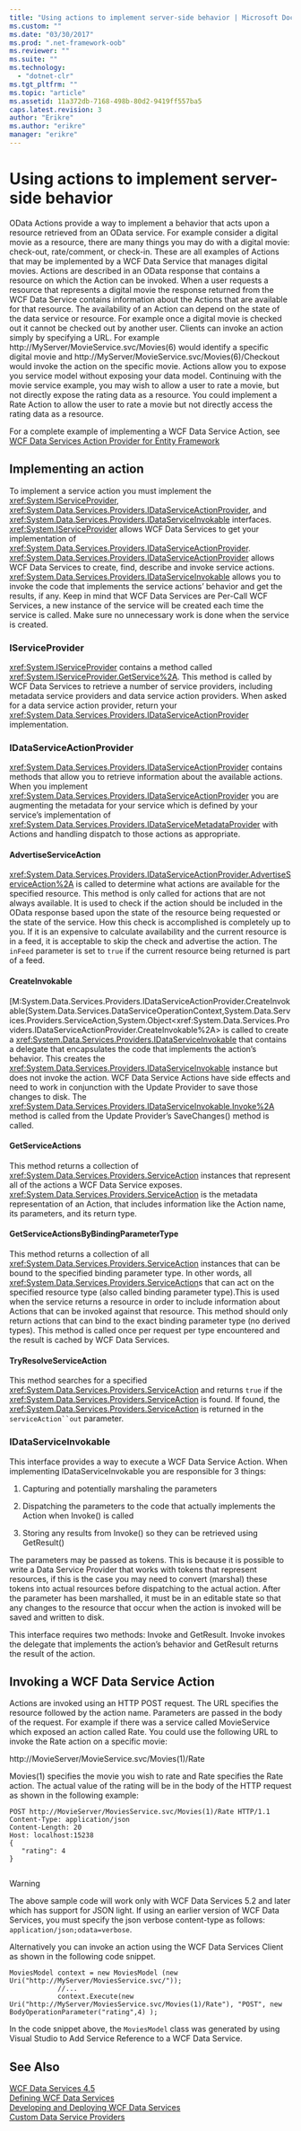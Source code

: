 ```yaml
---
title: "Using actions to implement server-side behavior | Microsoft Docs"
ms.custom: ""
ms.date: "03/30/2017"
ms.prod: ".net-framework-oob"
ms.reviewer: ""
ms.suite: ""
ms.technology: 
  - "dotnet-clr"
ms.tgt_pltfrm: ""
ms.topic: "article"
ms.assetid: 11a372db-7168-498b-80d2-9419ff557ba5
caps.latest.revision: 3
author: "Erikre"
ms.author: "erikre"
manager: "erikre"
---
```

# Using actions to implement server-side behavior
OData Actions provide a way to implement a behavior that acts upon a resource retrieved from an OData service.  For example consider a digital movie as a resource, there are many things you may do with a digital movie: check-out, rate/comment, or check-in. These are all examples of Actions that may be implemented by a WCF Data Service that manages digital movies. Actions are described in an OData response that contains a resource on which the Action can be invoked. When a user requests a resource that represents a digital movie the response returned from the WCF Data Service contains information about the Actions that are available for that resource. The availability of an Action can depend on the state of the data service or resource. For example once a digital movie is checked out it cannot be checked out by another user. Clients can invoke an action simply by specifying a URL. For example http://MyServer/MovieService.svc/Movies(6) would identify a specific digital movie and http://MyServer/MovieService.svc/Movies(6)/Checkout would invoke the action on the specific movie. Actions allow you to expose you service model without exposing your data model. Continuing with the movie service example, you may wish to allow a user to rate a movie, but not directly expose the rating data as a resource. You could implement a Rate Action to allow the user to rate a movie but not directly access the rating data as a resource.  
  
 For a complete example of implementing a WCF Data Service Action, see [WCF Data Services Action Provider for Entity Framework](http://efactionprovider.codeplex.com/)  
  
## Implementing an action  
 To implement a service action you must implement the <xref:System.IServiceProvider>, <xref:System.Data.Services.Providers.IDataServiceActionProvider>, and <xref:System.Data.Services.Providers.IDataServiceInvokable> interfaces. <xref:System.IServiceProvider> allows WCF Data Services to get your implementation of <xref:System.Data.Services.Providers.IDataServiceActionProvider>. <xref:System.Data.Services.Providers.IDataServiceActionProvider> allows WCF Data Services to create, find, describe and invoke service actions. <xref:System.Data.Services.Providers.IDataServiceInvokable> allows you to invoke the code that implements the service actions’ behavior and get the results, if any. Keep in mind that WCF Data Services are Per-Call WCF Services, a new instance of the service will be created each time the service is called.  Make sure no unnecessary work is done when the service is created.  
  
### IServiceProvider  
 <xref:System.IServiceProvider> contains a method called <xref:System.IServiceProvider.GetService%2A>. This method is called by WCF Data Services to retrieve a number of service providers, including metadata service providers and data service action providers. When asked for a data service action provider, return your <xref:System.Data.Services.Providers.IDataServiceActionProvider> implementation.  
  
### IDataServiceActionProvider  
 <xref:System.Data.Services.Providers.IDataServiceActionProvider> contains methods that allow you to retrieve information about the available actions. When you implement <xref:System.Data.Services.Providers.IDataServiceActionProvider> you are augmenting the metadata for your service which is defined by your service’s implementation of <xref:System.Data.Services.Providers.IDataServiceMetadataProvider> with Actions and handling dispatch to those actions as appropriate.  
  
#### AdvertiseServiceAction  
 <xref:System.Data.Services.Providers.IDataServiceActionProvider.AdvertiseServiceAction%2A> is called to determine what actions are available for the specified resource. This method is only called for actions that are not always available. It is used to check if the action should be included in the OData response based upon the state of the resource being requested or the state of the service. How this check is accomplished is completely up to you. If it is an expensive to calculate availability and the current resource is in a feed, it is acceptable to skip the check and advertise the action. The `inFeed` parameter is set to `true` if the current resource being returned is part of a feed.  
  
#### CreateInvokable  
 [M:System.Data.Services.Providers.IDataServiceActionProvider.CreateInvokable(System.Data.Services.DataServiceOperationContext,System.Data.Services.Providers.ServiceAction,System.Object\<xref:System.Data.Services.Providers.IDataServiceActionProvider.CreateInvokable%2A> is called to create a <xref:System.Data.Services.Providers.IDataServiceInvokable> that contains a delegate that encapsulates the code that implements the action’s behavior. This creates the <xref:System.Data.Services.Providers.IDataServiceInvokable> instance but does not invoke the action. WCF Data Service Actions have side effects and need to work in conjunction with the Update Provider to save those changes to disk. The <xref:System.Data.Services.Providers.IDataServiceInvokable.Invoke%2A> method is called from the Update Provider’s SaveChanges() method is called.  
  
#### GetServiceActions  
 This method returns a collection of <xref:System.Data.Services.Providers.ServiceAction> instances that represent all of the actions a WCF Data Service exposes. <xref:System.Data.Services.Providers.ServiceAction> is the metadata representation of an Action, that includes information like the Action name, its parameters, and its return type.  
  
#### GetServiceActionsByBindingParameterType  
 This method returns a collection of all <xref:System.Data.Services.Providers.ServiceAction> instances that can be bound to the specified binding parameter type. In other words, all <xref:System.Data.Services.Providers.ServiceAction>s that can act on the specified resource type (also called binding parameter type).This is used when the service returns a resource in order to include information about Actions that can be invoked against that resource. This method should only return actions that can bind to the exact binding parameter type (no derived types). This method is called once per request per type encountered and the result is cached by WCF Data Services.  
  
#### TryResolveServiceAction  
 This method searches for a specified <xref:System.Data.Services.Providers.ServiceAction> and returns `true` if the <xref:System.Data.Services.Providers.ServiceAction> is found. If found, the <xref:System.Data.Services.Providers.ServiceAction> is returned in the `serviceAction``out` parameter.  
  
### IDataServiceInvokable  
 This interface provides a way to execute a WCF Data Service Action. When implementing IDataServiceInvokable you are responsible for 3 things:  
  
1.  Capturing and potentially marshaling the parameters  
  
2.  Dispatching the parameters to the code that actually implements the Action when Invoke() is called  
  
3.  Storing any results from Invoke() so they can be retrieved using GetResult()  
  
 The parameters may be passed as tokens. This is because it is possible to write a Data Service Provider that works with tokens that represent resources, if this is the case you may need to convert (marshal) these tokens into actual resources before dispatching to the actual action. After the parameter has been marshalled, it must be in an editable state so that any changes to the resource that occur when the action is invoked will be saved and written to disk.  
  
 This interface requires two methods: Invoke and GetResult. Invoke invokes the delegate that implements the action’s behavior and GetResult returns the result of the action.  
  
## Invoking a WCF Data Service Action  
 Actions are invoked using an HTTP POST request. The URL specifies the resource followed by the action name. Parameters are passed in the body of the request. For example if there was a service called MovieService which exposed an action called Rate. You could use the following URL to invoke the Rate action on a specific movie:  
  
 http://MovieServer/MovieService.svc/Movies(1)/Rate  
  
 Movies(1) specifies the movie you wish to rate and Rate specifies the Rate action. The actual value of the rating will be in the body of the HTTP request as shown in the following example:  
  
```  
POST http://MovieServer/MoviesService.svc/Movies(1)/Rate HTTP/1.1   
Content-Type: application/json   
Content-Length: 20   
Host: localhost:15238  
{   
   "rating": 4   
}  
  
```  
  
> [!WARNING]
>  The above sample code will work only with WCF Data Services 5.2 and later which has support for JSON light. If using an earlier version of WCF Data Services, you must specify the json verbose content-type as follows: `application/json;odata=verbose`.  
  
 Alternatively you can invoke an action using the WCF Data Services Client as shown in the following code snippet.  
  
```  
MoviesModel context = new MoviesModel (new Uri("http://MyServer/MoviesService.svc/"));  
            //...  
            context.Execute(new Uri("http://MyServer/MoviesService.svc/Movies(1)/Rate"), "POST", new BodyOperationParameter("rating",4) );           
```  
  
 In the code snippet above, the `MoviesModel` class was generated by using Visual Studio to Add Service Reference to a WCF Data Service.  
  
## See Also  
 [WCF Data Services 4.5](../../../../docs/framework/data/wcf/wcf-data-services-4-5.md)   
 [Defining WCF Data Services](../../../../docs/framework/data/wcf/defining-wcf-data-services.md)   
 [Developing and Deploying WCF Data Services](../../../../docs/framework/data/wcf/developing-and-deploying-wcf-data-services.md)   
 [Custom Data Service Providers](../../../../docs/framework/data/wcf/custom-data-service-providers-wcf-data-services.md)